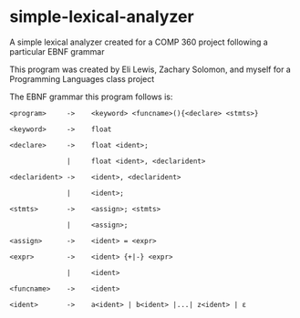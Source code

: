 # simple-lexical-analyzer
A simple lexical analyzer created for a COMP 360 project following a particular EBNF grammar

This program was created by Eli Lewis, Zachary Solomon, and myself for a Programming Languages class project

The EBNF grammar this program follows is:

`<program>     ->    <keyword> <funcname>(){<declare> <stmts>}`

`<keyword>     ->    float`

`<declare>     ->    float <ident>;`

`              |     float <ident>, <declarident>`

`<declarident> ->    <ident>, <declarident>`

`              |     <ident>;`

`<stmts>       ->    <assign>; <stmts>`

`              |     <assign>;`

`<assign>      ->    <ident> = <expr>`

`<expr>        ->    <ident> {+|-} <expr>`

`              |     <ident>`

`<funcname>    ->    <ident>`

`<ident>       ->    a<ident> | b<ident> |...| z<ident> | ε `



